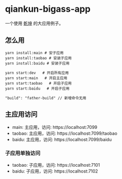 # qiankun-bigass-app

一个使用 [乾坤](https://qiankun.umijs.org/zh) 的大应用例子。

## 怎么用

```shell
yarn install:main # 安子应用
yarn install:taobao # 安装子应用
yarn install:baidu # 安装子应用

yarn start:dev   # 开启所有应用
yarn start:main   # 开启主应用
yarn start:taobao   # 开启子应用
yarn start:baidu   # 开启子应用
```

```
"build": "father-build" // 新增命令无用
```
## 主应用访问

* main: 主应用，访问: https://localhost:7099
* taobao: 主应用，访问: https://localhost:7099/taobao
* baidu: 主应用，访问: https://localhost:7099/baidu
  
### 子应用单独访问

* taobao: 子应用，访问: https://localhost:7101
* baidu: 子应用，访问: https://localhost:7102
